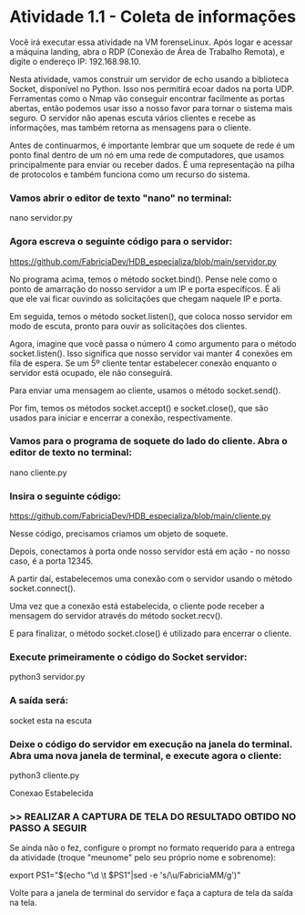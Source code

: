 # Atividade 1.1 - Coleta de informações
Você irá executar essa atividade na VM forenseLinux. Após logar e acessar a máquina landing, abra o RDP (Conexão de Área de Trabalho Remota), e digite o endereço IP: 192.168.98.10.

Nesta atividade, vamos construir um servidor de echo usando a biblioteca Socket, disponível no Python. Isso nos permitirá ecoar dados na porta UDP. Ferramentas como o Nmap vão conseguir encontrar facilmente as portas abertas, então podemos usar isso a nosso favor para tornar o sistema mais seguro. O servidor não apenas escuta vários clientes e recebe as informações, mas também retorna as mensagens para o cliente.

Antes de continuarmos, é importante lembrar que um soquete de rede é um ponto final dentro de um nó em uma rede de computadores, que usamos principalmente para enviar ou receber dados. É uma representação na pilha de protocolos e também funciona como um recurso do sistema.

### Vamos abrir o editor de texto "nano" no terminal:

nano servidor.py

### Agora escreva o seguinte código para o servidor:

https://github.com/FabriciaDev/HDB_especializa/blob/main/servidor.py

No programa acima, temos o método socket.bind(). Pense nele como o ponto de amarração do nosso servidor a um IP e porta específicos. É ali que ele vai ficar ouvindo as solicitações que chegam naquele IP e porta.

Em seguida, temos o método socket.listen(), que coloca nosso servidor em modo de escuta, pronto para ouvir as solicitações dos clientes.

Agora, imagine que você passa o número 4 como argumento para o método socket.listen(). Isso significa que nosso servidor vai manter 4 conexões em fila de espera. Se um 5º cliente tentar estabelecer conexão enquanto o servidor está ocupado, ele não conseguirá.

Para enviar uma mensagem ao cliente, usamos o método socket.send().

Por fim, temos os métodos socket.accept() e socket.close(), que são usados para iniciar e encerrar a conexão, respectivamente.

### Vamos para o programa de soquete do lado do cliente. Abra o editor de texto no terminal:

nano cliente.py

### Insira o seguinte código:

https://github.com/FabriciaDev/HDB_especializa/blob/main/cliente.py

Nesse código, precisamos criamos um objeto de soquete.

Depois, conectamos à porta onde nosso servidor está em ação - no nosso caso, é a porta 12345.

A partir daí, estabelecemos uma conexão com o servidor usando o método socket.connect().

Uma vez que a conexão está estabelecida, o cliente pode receber a mensagem do servidor através do método socket.recv().

E para finalizar, o método socket.close() é utilizado para encerrar o cliente.

### Execute primeiramente o código do Socket servidor:

python3 servidor.py

### A saída será:

socket esta na escuta

### Deixe o código do servidor em execução na janela do terminal. Abra uma nova janela de terminal, e execute agora o cliente:

python3 cliente.py

Conexao Estabelecida
### >> REALIZAR A CAPTURA DE TELA DO RESULTADO OBTIDO NO PASSO A SEGUIR

Se ainda não o fez, configure o prompt no formato requerido para a entrega da atividade (troque "meunome" pelo seu próprio nome e sobrenome):

export PS1="$(echo "\d \t $PS1"|sed -e 's/\\u/FabriciaMM/g')"

Volte para a janela de terminal do servidor e faça a captura de tela da saída na tela.


